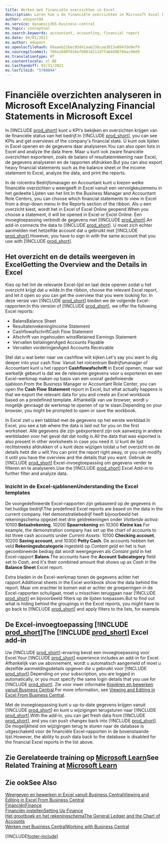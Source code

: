 ```yaml
---
title: Werken met financiële overzichten in Excel
description: Leren hoe u de financiële overzichten in Microsoft Excel kunt openen vanuit Business Central voor een betere analyse.
author: edupont04
ms.service: dynamics365-business-central
ms.topic: conceptual
ms.search.keywords: accountant, accounting, financial report
ms.date: 04/01/2021
ms.author: edupont
ms.openlocfilehash: 69aaeb21bec95d41aab338caa3013a0947de9ef9
ms.sourcegitcommit: 766e2840fd16efb901d211d7fa64d96766ac99d9
ms.translationtype: HT
ms.contentlocale: nl-BE
ms.lasthandoff: 03/31/2021
ms.locfileid: "5780894"
---
```

# <a name="analyzing-financial-statements-in-microsoft-excel"></a><span data-ttu-id="7d51f-103">Financiële overzichten analyseren in Microsoft Excel</span><span class="sxs-lookup"><span data-stu-id="7d51f-103">Analyzing Financial Statements in Microsoft Excel</span></span>

<span data-ttu-id="7d51f-104">In [!INCLUDE [prod_short](includes/prod_short.md)] kunt u KPI's bekijken en overzichten krijgen van de financiële status van het bedrijf.</span><span class="sxs-lookup"><span data-stu-id="7d51f-104">In [!INCLUDE [prod_short](includes/prod_short.md)], you can see KPIs and get overviews of the company's financial state.</span></span> <span data-ttu-id="7d51f-105">U kunt ook lijsten in Excel openen en de gegevens daar analyseren.</span><span class="sxs-lookup"><span data-stu-id="7d51f-105">You can also open lists in Excel and analyze the data there.</span></span> <span data-ttu-id="7d51f-106">Maar u kunt ook zware financiële overzichten exporteren, zoals de balans of resultatenrekening naar Excel, de gegevens analyseren en de rapporten afdrukken.</span><span class="sxs-lookup"><span data-stu-id="7d51f-106">But you can also export heavy financial statements such as the balance sheet or the income statement to Excel, analyze the data, and print the reports.</span></span>  

<span data-ttu-id="7d51f-107">In de rolcentra Bedrijfsmanager en Accountant kunt u kiezen welke financiële overzichten u weergeeft in Excel vanuit een vervolgkeuzemenu in het gedeelte Lijsten van het lint.</span><span class="sxs-lookup"><span data-stu-id="7d51f-107">In the Business Manager and Accountant Role Centers, you can choose which financial statements to view in Excel from a drop-down menu in the Reports section of the ribbon.</span></span> <span data-ttu-id="7d51f-108">Als u een overzicht kiest, wordt het in Excel of Excel Online geopend.</span><span class="sxs-lookup"><span data-stu-id="7d51f-108">When you choose a statement, it will be opened in Excel or Excel Online.</span></span> <span data-ttu-id="7d51f-109">Een invoegtoepassing verbindt de gegevens met [!INCLUDE [prod_short](includes/prod_short.md)].</span><span class="sxs-lookup"><span data-stu-id="7d51f-109">An add-in connects the data to [!INCLUDE [prod_short](includes/prod_short.md)].</span></span> <span data-ttu-id="7d51f-110">U moet zich echter aanmelden met hetzelfde account dat u gebruikt met [!INCLUDE [prod_short](includes/prod_short.md)].</span><span class="sxs-lookup"><span data-stu-id="7d51f-110">However, you have to sign in with the same account that you use with [!INCLUDE [prod_short](includes/prod_short.md)].</span></span>  

## <a name="getting-the-overview-and-the-details-in-excel"></a><span data-ttu-id="7d51f-111">Het overzicht en de details weergeven in Excel</span><span class="sxs-lookup"><span data-stu-id="7d51f-111">Getting the Overview and the Details in Excel</span></span>

<span data-ttu-id="7d51f-112">Kies op het lint de relevante Excel-lijst en laat deze openen zodat u het overzicht krijgt dat u wilde.</span><span class="sxs-lookup"><span data-stu-id="7d51f-112">In the ribbon, choose the relevant Excel report, and let it open so you can get the overview that you were looking for.</span></span> <span data-ttu-id="7d51f-113">In deze versie van [!INCLUDE [prod_short](includes/prod_short.md)] bieden we de volgende Excel-rapporten:</span><span class="sxs-lookup"><span data-stu-id="7d51f-113">In this version of [!INCLUDE [prod_short](includes/prod_short.md)], we offer the following Excel reports:</span></span>

- <span data-ttu-id="7d51f-114">Balans</span><span class="sxs-lookup"><span data-stu-id="7d51f-114">Balance Sheet</span></span>  
- <span data-ttu-id="7d51f-115">Resultatenrekening</span><span class="sxs-lookup"><span data-stu-id="7d51f-115">Income Statement</span></span>  
- <span data-ttu-id="7d51f-116">Cashflowafschrift</span><span class="sxs-lookup"><span data-stu-id="7d51f-116">Cash Flow Statement</span></span>  
- <span data-ttu-id="7d51f-117">Afschrift van ingehouden winst</span><span class="sxs-lookup"><span data-stu-id="7d51f-117">Retained Earnings Statement</span></span>  
- <span data-ttu-id="7d51f-118">Vervallen betalingen</span><span class="sxs-lookup"><span data-stu-id="7d51f-118">Aged Accounts Payable</span></span>  
- <span data-ttu-id="7d51f-119">Vervallen vorderingen</span><span class="sxs-lookup"><span data-stu-id="7d51f-119">Aged Accounts Receivable</span></span>  

<span data-ttu-id="7d51f-120">Stel dat u wat beter naar uw cashflow wilt kijken.</span><span class="sxs-lookup"><span data-stu-id="7d51f-120">Let's say you want to dig deeper into your cash flow.</span></span> <span data-ttu-id="7d51f-121">Vanuit het rolcentrum Bedrijfsmanager of Accountant kunt u het rapport **Cashflowafschrift** in Excel openen, maar wat werkelijk gebeurt is dat we de relevante gegevens voor u exporteren en een Excel-werkmap maken op basis van een vooraf gedefinieerde sjabloon.</span><span class="sxs-lookup"><span data-stu-id="7d51f-121">From the Business Manager or Accountant Role Center, you can open the **Cash Flow Statement** report in Excel, but what actually happens is that we export the relevant data for you and create an Excel workbook based on a predefined template.</span></span> <span data-ttu-id="7d51f-122">Afhankelijk van uw browser, wordt u mogelijk gevraagd de werkmap te openen of op te slaan.</span><span class="sxs-lookup"><span data-stu-id="7d51f-122">Depending on your browser, you might be prompted to open or save the workbook.</span></span>  

<span data-ttu-id="7d51f-123">In Excel ziet u een tabblad met de gegevens op het eerste werkblad.</span><span class="sxs-lookup"><span data-stu-id="7d51f-123">In Excel, you see a tab where the data is laid out for you on the first worksheet.</span></span> <span data-ttu-id="7d51f-124">Alle gegevens die zijn geëxporteerd zijn ook aanwezig in andere werkbladen voor het geval dat dat nodig is.</span><span class="sxs-lookup"><span data-stu-id="7d51f-124">All the data that was exported is also present in other worksheets in case you need it.</span></span> <span data-ttu-id="7d51f-125">U kunt de lijst rechtstreeks afdrukken of u kunt deze wijzigen totdat u het overzicht en de details hebt die u wilt.</span><span class="sxs-lookup"><span data-stu-id="7d51f-125">You can print the report right away, or you can modify it until you have the overview and the details that you want.</span></span> <span data-ttu-id="7d51f-126">Gebruik de [!INCLUDE [prod_short](includes/prod_short.md)] Excel-invoegtoepassing om gegevens verder te filteren en te analyseren.</span><span class="sxs-lookup"><span data-stu-id="7d51f-126">Use the [!INCLUDE [prod_short](includes/prod_short.md)] Excel Add-in to further filter and analyze data.</span></span>  

### <a name="understanding-the-excel-templates"></a><span data-ttu-id="7d51f-127">Inzicht in de Excel-sjablonen</span><span class="sxs-lookup"><span data-stu-id="7d51f-127">Understanding the Excel templates</span></span>

<span data-ttu-id="7d51f-128">De voorgedefinieerde Excel-rapporten zijn gebaseerd op de gegevens in het huidige bedrijf.</span><span class="sxs-lookup"><span data-stu-id="7d51f-128">The predefined Excel reports are based on the data in the current company.</span></span> <span data-ttu-id="7d51f-129">Het demonstratiebedrijf heeft bijvoorbeeld het rekeningschema opgezet met drie geldrekeningen onder *Vlottende activa*: 10100 **Betaalrekening**, 10200 **Spaarrekening** en 10300 **Kleine kas**.</span><span class="sxs-lookup"><span data-stu-id="7d51f-129">For example, the demonstration company has set up the chart of accounts to list three cash accounts under *Current Assets*: 10100 **Checking account**, 10200 **Saving account**, and 10300 **Petty Cash**.</span></span> <span data-ttu-id="7d51f-130">De accounts hebben het veld **Rekeningsubcategorie** ingesteld op *Contant geld* en het is hun gecombineerde bedrag dat wordt weergegeven als *Contant geld* in het Excel-rapport **Balans**.</span><span class="sxs-lookup"><span data-stu-id="7d51f-130">The accounts have the **Account Subcategory** field set to *Cash*, and it's their combined amount that shows up as *Cash* in the **Balance Sheet** Excel report.</span></span>  

<span data-ttu-id="7d51f-131">Extra bladen in de Excel-werkmap tonen de gegevens achter het rapport.</span><span class="sxs-lookup"><span data-stu-id="7d51f-131">Additional sheets in the Excel workbook show the data behind the report.</span></span> <span data-ttu-id="7d51f-132">Maar om erachter te komen wat er achter de groeperingen in de Excel-rapporten schuilgaat, moet u misschien teruggaan naar [!INCLUDE [prod_short](includes/prod_short.md)] en bijvoorbeeld filters op de lijsten toepassen.</span><span class="sxs-lookup"><span data-stu-id="7d51f-132">But to find out what is hiding behind the groupings in the Excel reports, you might have to go back to [!INCLUDE [prod_short](includes/prod_short.md)] and apply filters to the lists, for example.</span></span>  

## <a name="the-prod_short-excel-add-in"></a><span data-ttu-id="7d51f-133">De Excel-invoegtoepassing [!INCLUDE [prod_short](includes/prod_short.md)]</span><span class="sxs-lookup"><span data-stu-id="7d51f-133">The [!INCLUDE [prod_short](includes/prod_short.md)] Excel add-in</span></span>

<span data-ttu-id="7d51f-134">Uw [!INCLUDE [prod_short](includes/prod_short.md)]-ervaring bevat een invoegtoepassing voor Excel.</span><span class="sxs-lookup"><span data-stu-id="7d51f-134">Your [!INCLUDE [prod_short](includes/prod_short.md)] experience includes an add-in for Excel.</span></span> <span data-ttu-id="7d51f-135">Afhankelijk van uw abonnement, wordt u automatisch aangemeld of moet u dezelfde aanmeldingsdetails opgeven die u gebruikt voor [!INCLUDE [prod_short](includes/prod_short.md)].</span><span class="sxs-lookup"><span data-stu-id="7d51f-135">Depending on your subscription, you are logged in automatically, or you must specify the same login details that you use for [!INCLUDE [prod_short](includes/prod_short.md)].</span></span> <span data-ttu-id="7d51f-136">Zie voor meer informatie [Kopiëren en bewerken vanuit Business Central](across-work-with-excel.md).</span><span class="sxs-lookup"><span data-stu-id="7d51f-136">For more information, see [Viewing and Editing in Excel From Business Central](across-work-with-excel.md).</span></span>  

<span data-ttu-id="7d51f-137">Met de invoegtoepassing kunt u up-to-date gegevens krijgen vanuit [!INCLUDE [prod_short](includes/prod_short.md)] en kunt u wijzigingen terugsturen naar [!INCLUDE [prod_short](includes/prod_short.md)].</span><span class="sxs-lookup"><span data-stu-id="7d51f-137">With the add-in, you can get fresh data from [!INCLUDE [prod_short](includes/prod_short.md)], and you can push changes back into [!INCLUDE [prod_short](includes/prod_short.md)].</span></span> <span data-ttu-id="7d51f-138">De mogelijkheid om wijzigingen terug te sturen naar de database is uitgeschakeld voor de financiële Excel-rapporten in de bovenstaande lijst.</span><span class="sxs-lookup"><span data-stu-id="7d51f-138">However, the ability to push data back to the database is disabled for the financial Excel reports in the list above.</span></span>  

## <a name="see-related-training-at-microsoft-learn"></a><span data-ttu-id="7d51f-139">Zie Gerelateerde training op [Microsoft Learn](/learn/modules/configure-powerbi-excel-dynamics-365-business-central/index)</span><span class="sxs-lookup"><span data-stu-id="7d51f-139">See Related Training at [Microsoft Learn](/learn/modules/configure-powerbi-excel-dynamics-365-business-central/index)</span></span>

## <a name="see-also"></a><span data-ttu-id="7d51f-140">Zie ook</span><span class="sxs-lookup"><span data-stu-id="7d51f-140">See Also</span></span>

[<span data-ttu-id="7d51f-141">Weergeven en bewerken in Excel vanuit Business Central</span><span class="sxs-lookup"><span data-stu-id="7d51f-141">Viewing and Editing in Excel From Business Central</span></span>](across-work-with-excel.md)  
[<span data-ttu-id="7d51f-142">Financiën</span><span class="sxs-lookup"><span data-stu-id="7d51f-142">Finance</span></span>](finance.md)  
[<span data-ttu-id="7d51f-143">Financiën instellen</span><span class="sxs-lookup"><span data-stu-id="7d51f-143">Setting Up Finance</span></span>](finance-setup-finance.md)  
[<span data-ttu-id="7d51f-144">Het grootboek en het rekeningschema</span><span class="sxs-lookup"><span data-stu-id="7d51f-144">The General Ledger and the Chart of Accounts</span></span>](finance-general-ledger.md)  
[<span data-ttu-id="7d51f-145">Werken met Business Central</span><span class="sxs-lookup"><span data-stu-id="7d51f-145">Working with Business Central</span></span>](ui-work-product.md)  


[!INCLUDE[footer-include](includes/footer-banner.md)]